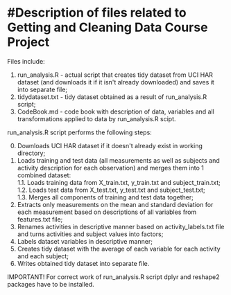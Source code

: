 #Description of files related to Getting and Cleaning Data Course Project
=======

Files include:

1. run_analysis.R - actual script that creates tidy dataset from UCI HAR dataset (and downloads it if it isn't already downloaded) and saves it into separate file;
2. tidydataset.txt - tidy dataset obtained as a result of run_analysis.R script;
3. CodeBook.md - code book with description of data, variables and all transformations applied to data by run_analysis.R scipt.

run_analysis.R script performs the following steps:

0. Downloads UCI HAR dataset if it doesn't already exist in working directory;
1. Loads training and test data (all measurements as well as subjects and activity description for each observation) and merges them into 1 combined dataset:  
1.1. Loads training data from X_train.txt, y_train.txt and subject_train.txt;  
1.2. Loads test data from X_test.txt, y_test.txt and subject_test.txt;  
1.3. Merges all components of training and test data together;
2. Extracts only measurements on the mean and standard deviation for each measurement based on descriptions of all variables from features.txt file;
3. Renames activities in descriptive manner based on activity_labels.txt file and turns activities and subject values into factors;
4. Labels dataset variables in descriptive manner;
5. Creates tidy dataset with the average of each variable for each activity and each subject;
6. Writes obtained tidy dataset into separate file.

IMPORTANT! For correct work of run_analysis.R script dplyr and reshape2 packages have to be installed.

